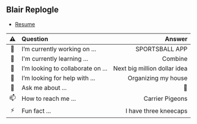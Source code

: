 ## Blair Replogle

- [Resume](UpBra/UpBra/blob/main/RESUME.md)

| ⚠️ | Question | Answer |
|:-----:|:--------------------------------------------------|--------------------------------------------------:|
| 🔭 | I’m currently working on ... | SPORTSBALL APP |
| 🌱 | I'm currently learning ... | Combine |
| 👯 | I’m looking to collaborate on ... | Next big million dollar idea |
| 🤔 | I’m looking for help with ... | Organizing my house |
| 💬 | Ask me about ... | 🙊 |
| 📫 | How to reach me ... | Carrier Pigeons |
| ⚡ | Fun fact ... | I have three kneecaps |
